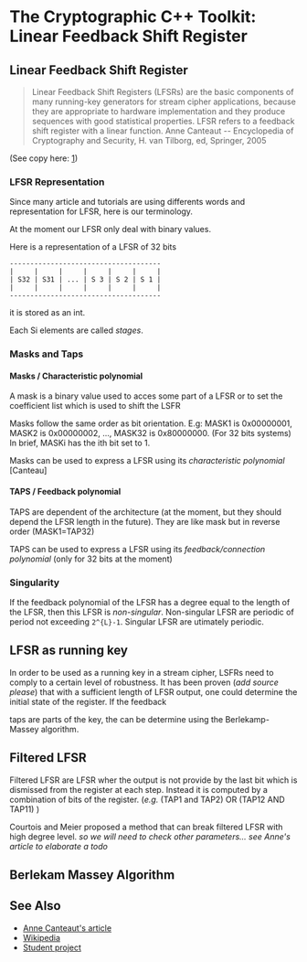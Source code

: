 The Cryptographic C++ Toolkit: Linear Feedback Shift Register
=============================================================

Linear Feedback Shift Register
------------------------------

> Linear Feedback Shift Registers (LFSRs) are the basic components of many
running-key generators for stream cipher applications, because they are
appropriate to hardware implementation and they produce sequences with good
statistical properties. LFSR refers to a feedback shift register with a linear
function.
Anne Canteaut  -- Encyclopedia of Cryptography and Security, H. van Tilborg,
ed, Springer, 2005

(See copy here: [1])

### LFSR Representation

Since many article and tutorials are using differents words and representation
for LFSR, here is our terminology.

At the moment our LFSR only deal with binary values.

Here is a representation of a LFSR of 32 bits

    -------------------------------------
    |     |     |     |     |     |     |
    | S32 | S31 | ... | S 3 | S 2 | S 1 |
    |     |     |     |     |     |     |
    -------------------------------------

it is stored as an int.

Each Si elements are called *stages*.

### Masks and Taps

#### Masks / Characteristic polynomial
A mask is a binary value used to acces some part of a LFSR or to set the
coefficient list which is used to shift the LSFR

Masks follow the same order as bit orientation. E.g: MASK1 is 0x00000001, MASK2
is 0x00000002, ..., MASK32 is 0x80000000. (For 32 bits systems)
In brief, MASKi has the ith bit set to 1.

Masks can be used to express a LFSR using its *characteristic polynomial*
[Canteau]

#### TAPS / Feedback polynomial
TAPS are dependent of the architecture (at the moment, but they should depend
the LFSR length in the future). They are like mask but in reverse order
(MASK1=TAP32)

TAPS can be used to express a LFSR using its *feedback/connection polynomial*
(only for 32 bits at the moment)


### Singularity
If the feedback polynomial of the LFSR has a degree equal to the length of the
LFSR, then this LFSR is *non-singular*.
Non-singular LFSR are periodic of period not exceeding `2^{L}-1`.
Singular LFSR are utimately periodic.


LFSR as running key
-------------------

In order to be used as a running key in a stream cipher, LSFRs need to comply
to a certain level of robustness.
It has been proven (*add source please*) that with a sufficient length of LFSR
output, one could determine the initial state of the register. If the feedback

taps are parts of the key, the can be determine using the Berlekamp-Massey
algorithm.

## Filtered LFSR

Filtered LFSR are LFSR wher the output is not provide by the last bit which is
dismissed from the register at each step. Instead it is computed by a
combination of bits of the register. (_e.g._ (TAP1 and TAP2) OR (TAP12 AND
TAP11) )

Courtois and Meier proposed a method that can break filtered LFSR with high
degree level. 
*so we will need to check other parameters... see Anne's article to elaborate a
todo*

Berlekam Massey Algorithm
-------------------------



See Also
---------

- [Anne Canteaut's article][1]
- [Wikipedia][2]
- [Student project][3]

[2]: http://en.wikipedia.org/wiki/Linear_feedback_shift_register
[1]: http://www-roc.inria.fr/secret/Anne.Canteaut/encyclopedia.pdf
[3]: http://www.cayrel.net/IMG/pdf/enonceLFSR.pdf
